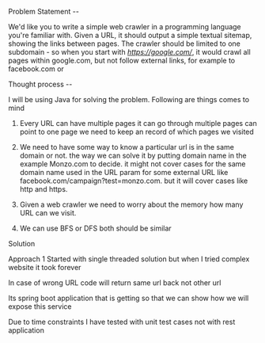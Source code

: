 Problem Statement  --

We'd like you to write a simple web crawler in a programming language you're familiar with.
 Given a URL, it should output a simple textual sitemap, showing the links between pages.
  The crawler should be limited to one subdomain - so when you start with *https://google.com/*, 
  it would crawl all pages within google.com, but not follow external links, for example to facebook.com or 

Thought process -- 

I will be using Java for  solving the problem. Following are things comes to mind 

1. Every URL can have multiple pages it can go through multiple pages can point to one page we need to keep an record of which pages we visited 

2. We need to have some way to know a particular url is in the same domain or not. the way we can solve it by putting domain name in the example Monzo.com to decide.
it might not cover cases for the same domain name used in the URL param for some external URL like facebook.com/campaign?test=monzo.com. but it will cover cases like http and https.

3. Given a web crawler we need to worry about the memory how many URL can we visit. 

4. We can use BFS or DFS both should be similar 


Solution

Approach 1 Started with single threaded solution  but when I tried complex website it took forever

In case of wrong URL code will return same url back not other url 

Its spring boot application that is getting so that we can show how we will expose this service 

Due to time constraints  I have tested with unit test cases not with rest application

